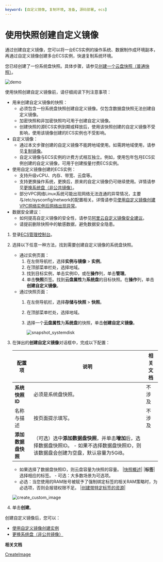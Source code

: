 ```yaml
---
keyword: [自定义镜像, 复制环境, 准备, 源码部署, ecs]
---
```


# 使用快照创建自定义镜像

通过创建自定义镜像，您可以将一台ECS实例的操作系统、数据制作成环境副本，再通过自定义镜像创建多台ECS实例，快速复制系统环境。

您已经创建了一份系统盘快照。具体步骤，请参见[创建一个云盘快照（普通快照）](/intl.zh-CN/快照/使用快照/创建普通快照.md)。

![demo](https://static-aliyun-doc.oss-accelerate.aliyuncs.com/assets/img/zh-CN/0963559951/p4584.png)

使用快照创建自定义镜像前，请仔细阅读下列注意事项：

-   用来创建自定义镜像的快照：
    -   必须包含一份系统盘快照创建自定义镜像。仅包含数据盘快照无法创建自定义镜像。
    -   加密快照和非加密快照均可用于创建自定义镜像。
    -   创建快照的源ECS实例到期或释放后，使用该快照创建的自定义镜像不受影响，使用该镜像创建的ECS实例也不受影响。
-   自定义镜像：
    -   通过本文步骤创建的自定义镜像不能跨地域使用。如需跨地域使用，请参见[复制镜像](/intl.zh-CN/镜像/自定义镜像/复制镜像.md)。
    -   自定义镜像与ECS实例的计费方式相互独立。例如，使用包年包月ECS实例创建的自定义镜像，可用于创建按量付费ECS实例。
-   使用自定义镜像创建的ECS实例：
    -   支持升级vCPU、内存、带宽、云盘等。
    -   支持更换操作系统，更换后，原来的自定义镜像仍可继续使用。详情请参见[更换系统盘（非公共镜像）](/intl.zh-CN/块存储/云盘/更换系统盘/更换系统盘（非公共镜像）.md)。
    -   部分VPC网络Linux系统可能出现网络无法连通的异常情况，主要与/etc/sysconfig/network的配置相关。详情请参见[使用自定义镜像创建VPC网络实例后网络出现异常](https://www.alibabacloud.com/help/en/doc-detail/140417.htm)。
-   数据安全建议：
    -   如何提高自定义镜像的安全性，请参见[阿里云自定义镜像安全建议](https://www.alibabacloud.com/help/zh/faq-detail/54903.htm?spm=a2c63.q38357.a3.3.3a4b61feRLos9d)。
    -   请提前删除快照中的敏感数据，避免数据安全隐患。

1.  登录[ECS管理控制台](https://ecs.console.aliyun.com)。

2.  选择以下任意一种方法，找到需要创建自定义镜像的系统盘快照。

    -   通过实例页面：
        1.  在左侧导航栏，选择**实例与镜像** \> **实例**。
        2.  在顶部菜单栏处，选择地域。
        3.  找到目标实例，单击实例ID，或在**操作**列，单击**管理**。
        4.  单击**快照**页签。找到**云盘属性**为**系统盘**的目标快照。在**操作**列，单击**创建自定义镜像**。
    -   通过快照页面：
        1.  在左侧导航栏，选择**存储与快照** \> **快照**。
        2.  在顶部菜单栏处，选择地域。
        3.  选择一个**云盘属性**为**系统盘**的快照，单击**创建自定义镜像**。

            ![snapshot_systemdisk](https://static-aliyun-doc.oss-accelerate.aliyuncs.com/assets/img/zh-CN/2466824061/p4593.png)

3.  在弹出的**创建自定义镜像**对话框中，完成以下配置：

    |配置项|说明|相关文档|
    |---|--|----|
    |**系统快照ID**|必须是系统盘快照。|不涉及|
    |名称与描述|按页面提示填写。|不涉及|
    |**添加数据盘快照**|（可选）选中**添加数据盘快照**，并单击**增加**后，选择数据盘快照ID。     -   如果不选择数据盘快照ID，则该数据盘会创建为空盘，默认容量为5GiB。
    -   如果选择了数据盘快照ID，则云盘容量为快照的容量。
|[快照概述](/intl.zh-CN/快照/快照概述.md)|
    |**标签**|选择相应的标签。     -   可选：大多数场景为可选项。
    -   必选：当您使用的RAM账号被赋予了强制绑定标签的相关RAM策略时，为必选项，否则会报错权限不足。
|[创建带特定标签的资源](/intl.zh-CN/标签与资源/标签/创建带特定标签的资源.md)|

    ![create_custom_image](https://static-aliyun-doc.oss-accelerate.aliyuncs.com/assets/img/zh-CN/0963559951/p41259.png)

4.  单击**创建**。


创建自定义镜像后，您可以：

-   [使用自定义镜像创建实例](/intl.zh-CN/实例/创建实例/使用自定义镜像创建实例.md)
-   [更换系统盘（非公共镜像）](/intl.zh-CN/块存储/云盘/更换系统盘/更换系统盘（非公共镜像）.md)

**相关文档**  


[CreateImage](/intl.zh-CN/API参考/镜像/CreateImage.md)

